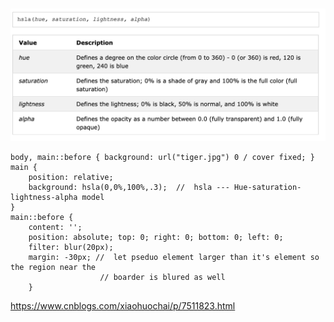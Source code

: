 ### 


![](2020-04-27-15-08-08.png)

```
body, main::before { background: url("tiger.jpg") 0 / cover fixed; } 
main { 
    position: relative; 
    background: hsla(0,0%,100%,.3);  //  hsla --- Hue-saturation-lightness-alpha model 
}
main::before { 
    content: ''; 
    position: absolute; top: 0; right: 0; bottom: 0; left: 0; 
    filter: blur(20px); 
    margin: -30px; //  let pseduo element larger than it's element so the region near the
                    // boarder is blured as well 
    }
```

https://www.cnblogs.com/xiaohuochai/p/7511823.html